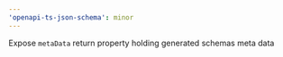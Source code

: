 ```yaml
---
'openapi-ts-json-schema': minor
---
```


Expose `metaData` return property holding generated schemas meta data
